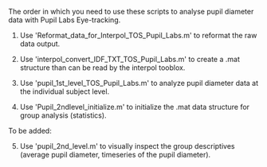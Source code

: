 The order in which you need to use these scripts to analyse pupil diameter data with Pupil Labs Eye-tracking.

1. Use 'Reformat_data_for_Interpol_TOS_Pupil_Labs.m' to reformat the raw data output.

2. Use 'interpol_convert_IDF_TXT_TOS_Pupil_Labs.m' to create a .mat structure than can be read by the interpol tooblox.

3. Use 'pupil_1st_level_TOS_Pupil_Labs.m' to analyze pupil diameter data at the individual subject level.

4. Use 'Pupil_2ndlevel_initialize.m' to initialize the .mat data structure for group analysis (statistics).

To be added: 

5. Use 'pupil_2nd_level.m' to visually inspect the group descriptives (average pupil diameter, timeseries of the pupil diameter). 
